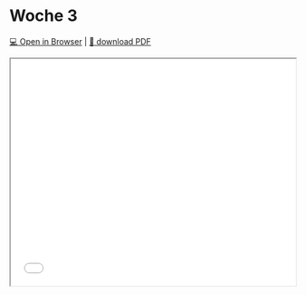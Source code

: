 # Woche 3

[:computer: Open in Browser](pathname:///slides/woche-3) | [:floppy_disk: download PDF](pathname:///slides/woche-3.pdf) 

<iframe src="/bbzbl-modul-431/slides/woche-3" width="100%" height="400px"></iframe> 
